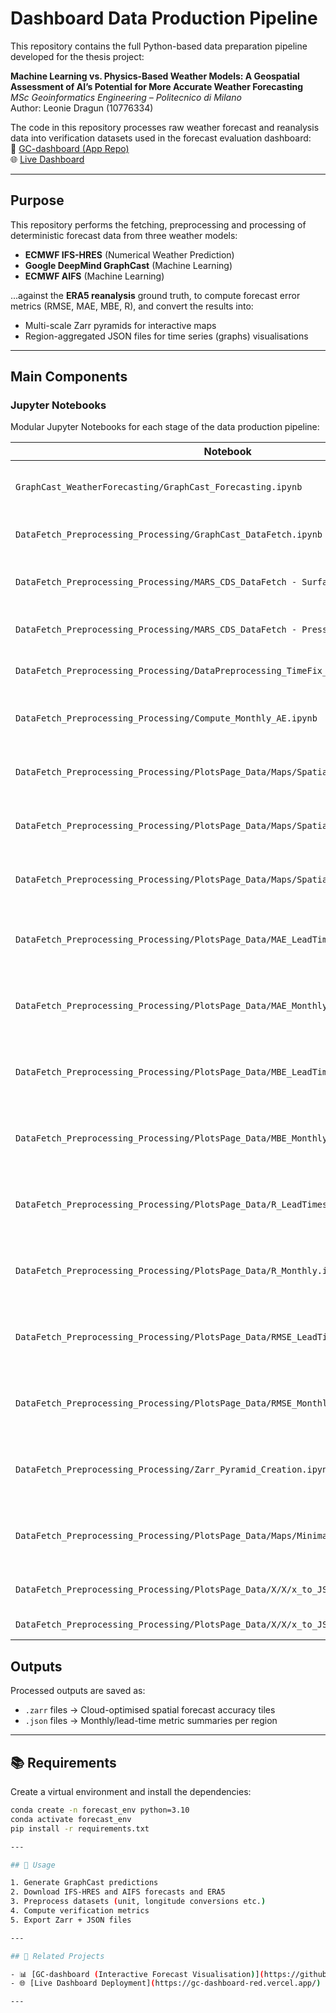 # Dashboard Data Production Pipeline

This repository contains the full Python-based data preparation pipeline developed for the thesis project:

**Machine Learning vs. Physics-Based Weather Models: A Geospatial Assessment of AI’s Potential for More Accurate Weather Forecasting**  
*MSc Geoinformatics Engineering – Politecnico di Milano*  
Author: Leonie Dragun (10776334)

The code in this repository processes raw weather forecast and reanalysis data into verification datasets used in the forecast evaluation dashboard:  
🔗 [GC-dashboard (App Repo)](https://github.com/dragun0/GC-dashboard)  
🌐 [Live Dashboard](https://gc-dashboard-red.vercel.app/)

---

## Purpose

This repository performs the fetching, preprocessing and processing of deterministic forecast data from three weather models:

- **ECMWF IFS-HRES** (Numerical Weather Prediction)
- **Google DeepMind GraphCast** (Machine Learning)
- **ECMWF AIFS** (Machine Learning)

...against the **ERA5 reanalysis** ground truth, to compute forecast error metrics (RMSE, MAE, MBE, R), and convert the results into:

- Multi-scale Zarr pyramids for interactive maps  
- Region-aggregated JSON files for time series (graphs) visualisations

---

## Main Components

### Jupyter Notebooks

Modular Jupyter Notebooks for each stage of the data production pipeline:

| Notebook | Function |
|----------|----------|
| `GraphCast_WeatherForecasting/GraphCast_Forecasting.ipynb` | Produce GraphCast forecasts using [`remote-graphcast`]([https://github.com/dragun0/GC-dashboard](https://github.com/dragun0/remote-graphcast-CDSapi-0.7.x)) and upload to S3 |
| `DataFetch_Preprocessing_Processing/GraphCast_DataFetch.ipynb` | Download GraphCast prediction subsets from S3 |
| `DataFetch_Preprocessing_Processing/MARS_CDS_DataFetch - Surface Variables.ipynb` | Download IFS-HRES, AIFS surface forecasts from MARS and ERA5 from CDS |
| `DataFetch_Preprocessing_Processing/MARS_CDS_DataFetch - Pressure Variables.ipynb` | Download pressure-level variables from MARS and CDS |
| `DataFetch_Preprocessing_Processing/DataPreprocessing_TimeFix_LongitudeFix.ipynb` | Apply preprocessing (temporal fixes, longitude alignment) |
| `DataFetch_Preprocessing_Processing/Compute_Monthly_AE.ipynb` | Compute Absolute Error for each lead time of each month (spatial, per pixel) |
| `DataFetch_Preprocessing_Processing/PlotsPage_Data/Maps/Spatial_MAE_leadtimes.ipynb` | Compute MAE at each lead time over all months (spatial, per pixel) |
| `DataFetch_Preprocessing_Processing/PlotsPage_Data/Maps/Spatial_MBE_leadtimes.ipynb` | Compute MBE at each lead time over all months (spatial, per pixel) |
| `DataFetch_Preprocessing_Processing/PlotsPage_Data/Maps/Spatial_RMSE_Leadtimes.ipynb` | Compute RMSE at each lead time over all months (spatial, per pixel) |
| `DataFetch_Preprocessing_Processing/PlotsPage_Data/MAE_LeadTimes.ipynb` | Compute MAE per region for each lead time over all months and all grid points (non-spatial) |
| `DataFetch_Preprocessing_Processing/PlotsPage_Data/MAE_Monthly.ipynb` | Compute MAE per region for each month over all lead times and all grid points (non-spatial)|
| `DataFetch_Preprocessing_Processing/PlotsPage_Data/MBE_LeadTimes.ipynb` | Compute MBE per region for each lead time over all months and all grid points (non-spatial) |
| `DataFetch_Preprocessing_Processing/PlotsPage_Data/MBE_Monthly.ipynb` | Compute MBE per region for each month over all lead times and all grid points (non-spatial) |
| `DataFetch_Preprocessing_Processing/PlotsPage_Data/R_LeadTimes.ipynb` | Compute correlation (R) per region for each lead time over all months and all grid points (non-spatial) |
| `DataFetch_Preprocessing_Processing/PlotsPage_Data/R_Monthly.ipynb` | Compute correlation (R) per region for each month over all lead times and all grid points (non-spatial) |
| `DataFetch_Preprocessing_Processing/PlotsPage_Data/RMSE_LeadTimes.ipynb` | Compute RMSE per region for each lead time over all months and all grid points (non-spatial) |
| `DataFetch_Preprocessing_Processing/PlotsPage_Data/RMSE_Monthly.ipynb` | Compute RMSE per region for each month over all lead times and all grid points (non-spatial) |
| `DataFetch_Preprocessing_Processing/Zarr_Pyramid_Creation.ipynb` | Convert spatial forecast errors to multiscale Zarr pyramids (for visualisation with @carbonplan/maps) |
| `DataFetch_Preprocessing_Processing/PlotsPage_Data/Maps/Minimaps_Zarr_creation.ipynb` | Convert spatial forecast errors to single-scale Zarr (for visualisation with @carbonplan/minimaps) |
| `DataFetch_Preprocessing_Processing/PlotsPage_Data/X/X/x_to_JSON_Monthly.ipynb` | Export non-spatial monthly metrics to JSON |
| `DataFetch_Preprocessing_Processing/PlotsPage_Data/X/X/x_to_JSON_LeadTime.ipynb` | Export non-spatial lead time metrics to JSON |


## Outputs

Processed outputs are saved as:

- `.zarr` files → Cloud-optimised spatial forecast accuracy tiles
- `.json` files → Monthly/lead-time metric summaries per region

---

## 📚 Requirements

Create a virtual environment and install the dependencies:

```bash
conda create -n forecast_env python=3.10
conda activate forecast_env
pip install -r requirements.txt

---

## 🚀 Usage

1. Generate GraphCast predictions 
2. Download IFS-HRES and AIFS forecasts and ERA5
3. Preprocess datasets (unit, longitude conversions etc.)
4. Compute verification metrics
5. Export Zarr + JSON files

---

## 🧭 Related Projects

- 📊 [GC-dashboard (Interactive Forecast Visualisation)](https://github.com/dragun0/GC-dashboard)
- 🌐 [Live Dashboard Deployment](https://gc-dashboard-red.vercel.app/)

---

